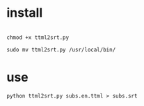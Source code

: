 # install

```wget https://raw.githubusercontent.com/RobinTPotter/ttml2srt/v1/ttml2srt.py

chmod +x ttml2srt.py

sudo mv ttml2srt.py /usr/local/bin/
```

# use

```
python ttml2srt.py subs.en.ttml > subs.srt
```

